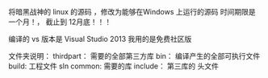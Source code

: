 将暗黑战神的 linux 的源码 ，修改为能够在Windows 上运行的源码
时间期限是 一个月！， 截止到 12月底！！！

编译的 vs 版本是 Visual Studio 2013 我用的是免费社区版


文件夹说明：
thirdpart：			需要的全部第三方库
bin：				编译产生的全部可执行文件
build:				工程文件 sln
common:				需要的库
include：			第三库的 头文件
